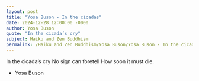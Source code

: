 ```yaml
---
layout: post
title: "Yosa Buson - In the cicadas"
date: 2024-12-28 12:00:00 -0000
author: Yosa Buson
quote: "In the cicada’s cry"
subject: Haiku and Zen Buddhism
permalink: /Haiku and Zen Buddhism/Yosa Buson/Yosa Buson - In the cicadas
---
```


In the cicada’s cry
No sign can foretell
How soon it must die.

- Yosa Buson
